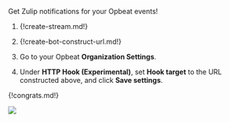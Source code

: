 Get Zulip notifications for your Opbeat events!

1. {!create-stream.md!}

1. {!create-bot-construct-url.md!}

1. Go to your Opbeat **Organization Settings**.

1. Under **HTTP Hook (Experimental)**, set **Hook target**
   to the URL constructed above, and click **Save settings**.

{!congrats.md!}

![](/static/images/integrations/opbeat/001.png)

